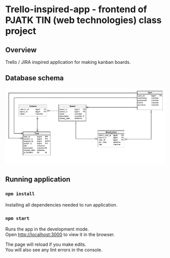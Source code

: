 # Trello-inspired-app - frontend of PJATK TIN (web technologies) class project

## Overview

Trello / JIRA inspired application for making kanban boards.

## Database schema

![Screenshot](trello-inspired-app-schema.png)

## Running application

### `npm install`

Installing all dependencies needed to run application.

### `npm start`

Runs the app in the development mode.\
Open [http://localhost:3000](http://localhost:3000) to view it in the browser.

The page will reload if you make edits.\
You will also see any lint errors in the console.